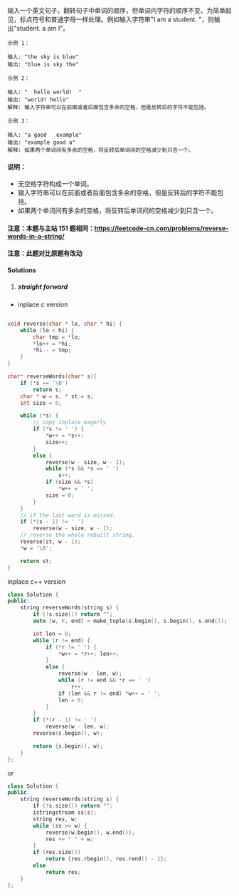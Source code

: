 输入一个英文句子，翻转句子中单词的顺序，但单词内字符的顺序不变。为简单起见，标点符号和普通字母一样处理。例如输入字符串"I am a student. "，则输出"student. a am I"。

 

```
示例 1：

输入: "the sky is blue"
输出: "blue is sky the"

示例 2：

输入: "  hello world!  "
输出: "world! hello"
解释: 输入字符串可以在前面或者后面包含多余的空格，但是反转后的字符不能包括。

示例 3：

输入: "a good   example"
输出: "example good a"
解释: 如果两个单词间有多余的空格，将反转后单词间的空格减少到只含一个。
```

 

#### 说明：

-    无空格字符构成一个单词。
-    输入字符串可以在前面或者后面包含多余的空格，但是反转后的字符不能包括。
-    如果两个单词间有多余的空格，将反转后单词间的空格减少到只含一个。

#### 注意：本题与主站 151 题相同：https://leetcode-cn.com/problems/reverse-words-in-a-string/

#### 注意：此题对比原题有改动


#### Solutions


1. ##### straight forward

- inplace c version

```c++

void reverse(char * lo, char * hi) {
    while (lo < hi) {
        char tmp = *lo;
        *lo++ = *hi;
        *hi-- = tmp;
    }
}

char* reverseWords(char* s){
    if (*s == '\0')
        return s;
    char * w = s, * st = s;
    int size = 0;

    while (*s) {
        // copy inplace eagerly
        if (*s != ' ') {
            *w++ = *s++;
            size++;
        }
        else {
            reverse(w - size, w - 1);
            while (*s && *s == ' ')
                s++;
            if (size && *s)
                *w++ = ' ';
            size = 0;
        }
    }
    // if the last word is missed.
    if (*(s - 1) != ' ')
        reverse(w - size, w - 1);
    // reverse the whole rebuilt string.
    reverse(st, w - 1);
    *w = '\0';

    return st;
}
```


inplace c++ version

```c++
class Solution {
public:
    string reverseWords(string s) {
        if (!s.size()) return "";
        auto [w, r, end] = make_tuple(s.begin(), s.begin(), s.end());

        int len = 0;
        while (r != end) {
            if (*r != ' ') {
                *w++ = *r++; len++;
            }
            else {
                reverse(w - len, w);
                while (r != end && *r == ' ')
                    r++;
                if (len && r != end) *w++ = ' ';
                len = 0;
            }
        }
        if (*(r - 1) != ' ')
            reverse(w - len, w);
        reverse(s.begin(), w);

        return {s.begin(), w};
    }
};
```

or

```c++
class Solution {
public:
    string reverseWords(string s) {
        if (!s.size()) return "";
        istringstream ss(s);
        string res, w;
        while (ss >> w) {
            reverse(w.begin(), w.end());
            res += " " + w;
        }
        if (res.size())
            return {res.rbegin(), res.rend() - 1};
        else
            return res;
    }
};
```